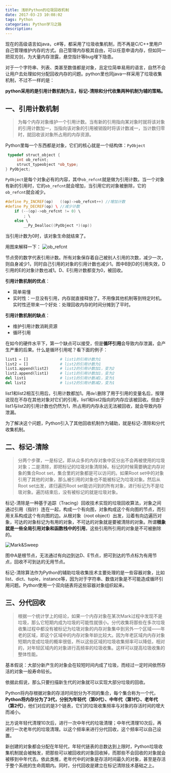 ```yaml
---
title: 浅析Python的垃圾回收机制
date: 2017-03-23 10:08:02
tags: Python
categories: Python学习之路
description:
---
```



现在的高级语言如java，c#等，都采用了垃圾收集机制，而不再是C/C++里用户自己管理维护内存的方式。自己管理内存极其自由，可以任意申请内存，但如同一把双刃剑，为大量内存泄露，悬空指针等bug埋下隐患。

对于一个字符串、列表、类甚至数值都是对象，且定位简单易用的语言，自然不会让用户去处理如何分配回收内存的问题。python里也同java一样采用了垃圾收集机制，不过不一样的是：

**python采用的是引用计数机制为主，标记-清除和分代收集两种机制为辅的策略。**

<!--more-->

## 一、引用计数机制

>为每个内存对象维护一个引用计数。当有新的引用指向某对象时就将该对象的引用计数加一，当指向该对象的引用被销毁时将该计数减一，当计数归零时，就回收该对象所占用的内存资源。

Python里每一个东西都是对象，它们的核心就是一个结构体：`PyObject`
```cpp
 typedef struct_object {
	 int ob_refcnt;
	 struct_typeobject *ob_type;
} PyObject;
```
`PyObject`是每个对象必有的内容，其中`ob_refcnt`就是做为引用计数。当一个对象有新的引用时，它的`ob_refcnt`就会增加，当引用它的对象被删除，它的`ob_refcnt`就会减少。
```cpp
#define Py_INCREF(op)   ((op)->ob_refcnt++) //增加计数
#define Py_DECREF(op) \ //减少计数
    if (--(op)->ob_refcnt != 0) \
        ; \
    else \
        __Py_Dealloc((PyObject *)(op))
```
当引用计数为0时，该对象生命就结束了。

用图来解释一下：
![ob_refcnt](http://i4.buimg.com/588729/dbd8f4928350912e.jpg)










节点旁的数字代表引用计数。所有对象保存着自己被别人引用的次数，减少一次，则自身减少1，同时自己引用的对象的引用计数也减少1。图中B到D的引用失效，D引用的E的对象计数也减1。D、E引用计数都变为0，被回收。




**引用计数机制的优点**：

- 简单易懂
- 实时性：一旦没有引用，内存就直接释放了。不用像其他机制等到特定时机。实时性还带来一个好处：处理回收内存的时间分摊到了平时。

**引用计数机制的缺点**：
- 维护引用计数消耗资源
- 循环引用 

在如今的硬件水平下，第一个缺点可以接受，但是**循环引用**会导致内存泄漏，会产生严重的后果。什么是循环引用呢？看下面的例子：
```python
list1 = []     			# list1的引用计数为1
list2 = []				# list2的引用计数为1
list1.append(list2)		# list2的引用计数加1，变为2
list2.append(list1)		# list1的引用计数加1，变为2
del list1				# list1的引用计数减1，变为1
del list2				# list2的引用计数减2，变为1
```
list1和list2相互引用后，引用计数都加1。用`del`删除了用于引用的变量名后，按理说现在不存在其他对象对它们的引用，list1和list2指向的内存应该被回收。但由于list1与list2的引用计数也仍然为1，所占用的内存永远无法被回收，就会导致内存泄漏。

为了解决这个问题，Python引入了其他回收机制作为辅助，就是标记-清除和分代收集机制。

## 二、标记-清除

>分两个步骤，一是标记，即从众多的内存对象中区分出不会再被使用的垃圾对象；二是清除，即把标记的垃圾对象清除掉。标记的时候需要确定内存对象的集合Root set，集合里的对象都是可以访问的。如果Root set中的对象引用了其他的对象，那么被引用的对象也不能被标记为垃圾对象。然后从Root set出发，递归遍历Root set能访问到的所有对象，进行标记为不是垃圾对象。遍历结束后，没有被标记的就是垃圾对象。


标记-清除是一种基于追踪（Tracing）回收技术实现的垃圾回收算法，对象之间通过引用（指针）连在一起，构成一个有向图，对象构成这个有向图的节点，而引用关系构成这个有向图的边。从根对象（root object）出发，沿着有向边遍历对象，可达的对象标记为有用的对象，不可达的对象就是要被清除的对象。所谓**根象就是一些全局引用对象和函数栈中的引用**，这些引用所引用的对象是不可被删除的。

![Mark&Sweep](http://i4.buimg.com/588729/138ef333d4908d0d.jpg)




















图中A是根节点，无法通过有向边到达D、E节点，把可到达的节点标为有用节点，回收不可到达的无用节点。



标记-清除算法作为Python的辅助垃圾收集技术主要处理的是一些容器对象，比如list、dict、tuple，instance等，因为对于字符串、数值对象是不可能造成循环引用问题。Python使用一个双向链表将这些容器对象组织起来。


## 三、分代回收

>根据一个统计学上的结论，如果一个内存对象在某次Mark过程中发现不是垃圾，那么它短期内成为垃圾的可能性就很小。分代收集将那些在多次垃圾收集过程中都没有被标记为垃圾对象的内存对象集中到另外一个区域——年老的区域，即这个区域中的内存对象年龄比较大。因为年老区域内内存对象短期内变成垃圾的概率很低，所以这些区域的垃圾收集频率可以降低，相对的，对年轻区域内的对象进行高频率的垃圾收集。这样可以提高垃圾收集的整体性能。


基本假说：大部分新产生的对象会在较短时间内成了垃圾，而经过一定时间依然存活的对象一般寿命较长。

依据此假说，那么只要扫描新生代的对象就可以实现大部分垃圾的回收。

Python将内存根据对象的存活时间划分为不同的集合，每个集合称为一个代，**Python将内存分为了3代，分别为年轻代（第0代）、中年代（第1代）、老年代（第2代）**，他们对应的是3个链表，它们的垃圾收集频率与对象的存活时间的增大而减小。

比方说年轻代清理10次后，进行一次中年代的垃圾清理；中年代清理10次后，再进行一次老年代的垃圾清理。以这个频率来进行分代回收，这个频率可以自己设置。

新创建的对象都会分配在年轻代，年轻代链表的总数达到上限时，Python垃圾收集机制就会被触发，把那些可以被回收的对象回收掉，而那些不会回收的对象就会被移到中年代去。依此类推，老年代中的对象是存活时间最久的对象，甚至是存活于整个系统的生命周期内。同时，分代回收是建立在标记清除技术基础之上。

<!--more-->

